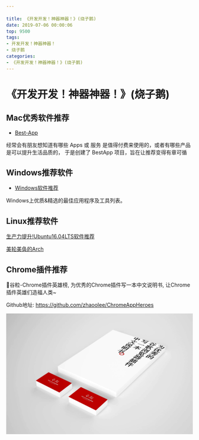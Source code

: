 ```yaml
---

title: 《开发开发！神器神器！》(烧子鹅)
date: 2019-07-06 00:00:06
top: 9500
tags: 
- 开发开发！神器神器！
- 烧子鹅
categories:
- 《开发开发！神器神器！》(烧子鹅)
---
```


# 《开发开发！神器神器！》(烧子鹅)

<!-- more -->

## Mac优秀软件推荐

- [Best-App](https://github.com/hzlzh/Best-App)

经常会有朋友想知道有哪些 Apps 或 服务 是值得付费来使用的，或者有哪些产品是可以提升生活品质的， 于是创建了 BestApp 项目，旨在让推荐变得有章可循





## Windows推荐软件



- [Windows软件推荐](https://github.com/Awesome-Windows/Awesome/blob/master/README-cn.md)

Windows上优质&精选的最佳应用程序及工具列表。




## Linux推荐软件



[生产力提升!Ubuntu16.04LTS软件推荐](https://www.jianshu.com/p/49bac90a8a08)



[美轮美奂的Arch](https://www.jianshu.com/p/3d3da6b930a1)





## Chrome插件推荐



🌈谷粒-Chrome插件英雄榜, 为优秀的Chrome插件写一本中文说明书, 让Chrome插件英雄们造福人类~ 



Github地址:  https://github.com/zhaoolee/ChromeAppHeroes



![](https://raw.githubusercontent.com/zhaoolee/GraphBed/master/zhaoolee_images000002/96eba42b2eaac0dada3f7d19cf5d295a.jpeg)